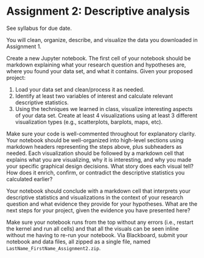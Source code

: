 # Assignment 2: Descriptive analysis

See syllabus for due date.

You will clean, organize, describe, and visualize the data you downloaded in Assignment 1.

Create a new Jupyter notebook. The first cell of your notebook should be markdown explaining what your research question and hypotheses are, where you found your data set, and what it contains. Given your proposed project:

  1. Load your data set and clean/process it as needed.
  1. Identify at least two variables of interest and calculate relevant descriptive statistics.
  1. Using the techniques we learned in class, visualize interesting aspects of your data set. Create at least 4 visualizations using at least 3 different visualization types (e.g., scatterplots, barplots, maps, etc).

Make sure your code is well-commented throughout for explanatory clarity. Your notebook should be well-organized into high-level sections using markdown headers representing the steps above, plus subheaders as needed. Each visualization should be followed by a markdown cell that explains what you are visualizing, why it is interesting, and why you made your specific graphical design decisions. What story does each visual tell? How does it enrich, confirm, or contradict the descriptive statistics you calculated earlier?

Your notebook should conclude with a markdown cell that interprets your descriptive statistics and visualizations in the context of your research question and what evidence they provide for your hypotheses. What are the next steps for your project, given the evidence you have presented here?

Make sure your notebook runs from the top without any errors (i.e., restart the kernel and run all cells) and that all the visuals can be seen inline without me having to re-run your notebook. Via Blackboard, submit your notebook and data files, all zipped as a single file, named `LastName_FirstName_Assignment2.zip`.
